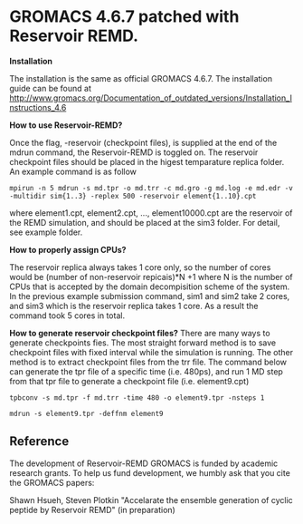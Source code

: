 # GROMACS 4.6.7 patched with Reservoir REMD.

**Installation**

The installation is the same as official GROMACS 4.6.7. The installation guide can be found at
http://www.gromacs.org/Documentation_of_outdated_versions/Installation_Instructions_4.6

**How to use Reservoir-REMD?**

Once the flag, -reservoir (checkpoint files), is supplied at the end of the mdrun command, the Reservoir-REMD is toggled on. The reservoir checkpoint files should be placed in the higest temparature replica folder. An example command is as follow

`mpirun -n 5 mdrun -s md.tpr -o md.trr -c md.gro -g md.log -e md.edr -v -multidir sim{1..3} -replex 500 -reservoir element{1..10}.cpt`

where element1.cpt, element2.cpt, ..., element10000.cpt are the reservoir of the REMD simulation, and should be placed at the sim3 folder. For detail, see example folder.

**How to properly assign CPUs?**

The reservoir replica always takes 1 core only, so the number of cores would be (number of non-reservoir repicais)\*N +1 where N is the number of CPUs that is accepted by the domain decompisition scheme of the system. In the previous example submission command, sim1 and sim2 take 2 cores, and sim3 which is the reservoir replica takes 1 core. As a result the command took 5 cores in total.

**How to generate reservoir checkpoint files?**
There are many ways to generate checkpoints fies. The most straight forward method is to save checkpoint files with fixed interval while the simulation is running. The other method is to extract checkpoint files from the trr file. The command below can generate the tpr file of a specific time (i.e. 480ps), and run 1 MD step from that tpr file to generate a checkpoint file (i.e. element9.cpt)

`tpbconv -s md.tpr -f md.trr -time 480 -o element9.tpr -nsteps 1`

`mdrun -s element9.tpr -deffnm element9`

## Reference
The development of Reservoir-REMD GROMACS is funded by academic research grants. 
To help us fund development, we humbly ask that you cite the GROMACS papers:

Shawn Hsueh, Steven Plotkin "Accelarate the ensemble generation of cyclic peptide by Reservoir REMD" (in preparation)

